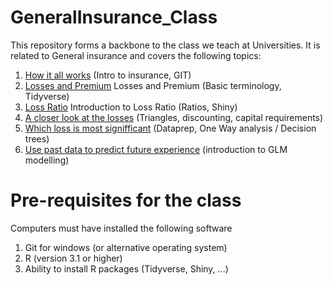 # GeneralInsurance_Class
This repository forms a backbone to the class we teach at Universities. It is related to General insurance and covers the following topics:
  

  1) [How it all works](/Lessons/Lesson1/README.md) (Intro to insurance, GIT)
  2) [Losses and Premium](/Lessons/Lesson2/README.md) Losses and Premium (Basic terminology, Tidyverse)
  3) [Loss Ratio](/Lessons/Lesson3/README.md) Introduction to Loss Ratio (Ratios, Shiny)
  4) [A closer look at the losses](/Lessons/Lesson4/README.md) (Triangles, discounting, capital requirements)
  5) [Which loss is most signifficant](/Lessons/Lesson5/README.md) (Dataprep, One Way analysis / Decision trees)
  6) [Use past data to predict future experience](/Lessons/Lesson6/README.md) (introduction to GLM modelling)

# Pre-requisites for the class
Computers must have installed the following software
  1) Git for windows (or alternative operating system)
  2) R (version 3.1 or higher)
  3) Ability to install R packages (Tidyverse, Shiny, ...)